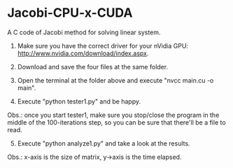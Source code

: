# Jacobi-CPU-x-CUDA
A C code of Jacobi method for solving linear system.

1) Make sure you have the correct driver for your nVidia GPU: http://www.nvidia.com/download/index.aspx.

2) Download and save the four files at the same folder.

3) Open the terminal at the folder above and execute "nvcc main.cu -o main".

4) Execute "python tester1.py" and be happy.

Obs.: once you start tester1, make sure you stop/close the program in the middle of the 100-iterations step, so you can be sure that there'll be a file to read.

5) Execute "python analyze1.py" and take a look at the results.

Obs.: x-axis is the size of matrix, y->axis is the time elapsed.
